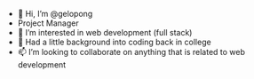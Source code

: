 - 👋 Hi, I’m @gelopong
- Project Manager
- 👀 I’m interested in web development (full stack) 
- 🌱 Had a little background into coding back in college
- 📫 I’m looking to collaborate on anything that is related to web development

<!---
gelopong/gelopong is a ✨ special ✨ repository because its `README.md` (this file) appears on your GitHub profile.
You can click the Preview link to take a look at your changes.
--->
